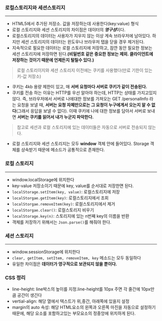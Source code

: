 ### 로컬스토리지와 세션스토리지
---

- HTML5에서 추가된 저장소. 값을 저장하는데 사용한다(key:value) 형식
- 로컬 스토리지와 세션 스토리지의 차이점은 데이터의 ***영구성***이다.
- 로컬스토리지의 데이터는 사용자가 지우지 않는 이상 계속 브라우저에 남아있다. 하지만 세션 스토리지의 데이터는 윈도우나 브라우저 탭을 닫을 경우 제거된다.
- 지속적으로 필요한 데이터는 로컬 스토리지에 저장하고, 잠깐 동안 필요한 정보는 세션 스토리지에 저장하면 된다.**(비밀번호 같은 중요한 정보는 제외. 클라이언트에 저장하는 것이기 때문에 언제든지 털릴수 있다.)**
> 로컬 스토리이지와 세션 스토리지 이전에는 쿠키를 사용했다(만료 기한이 있는 키-값 저장소)
- 쿠키는 4kb 용량 제한이 있고, 매 **서버 요청마다 서버로 쿠키가 같이 전송된다.**
- 쿠키를 전송 하는 이유는 HTTP를 우선 알아야 하는데, HTTP는 상태를 가지고있지 않다. 즉, 브라우저에서 서버로 나에대한 정보를 가져오는 GET /personalInfo 라는 요청을 보낼 때, **서버는 요청 자체만으로는 그 요청이 누구에게서 오는지 알 수 없다**(그래서 응답을 보낼 수 없다). 이때 쿠키에 나에 대한 정보를 담아서 서버로 보내면 **서버는 쿠키를 읽어서 내가 누군지 파악한다.**
> 참고로 세션과 로컬 스토리지에 있는 데이터들은 자동으로 서버로 전송되지 않는다.

- 로컬 스토리지와 세션 스토리지는 모두 **window** 객체 안에 들어있다. Storage 객체를 상속받기 때문에 메소드가 공통적으로 존재한다.


### 로컬 스토리지
---
- window.localStorage에 위치한다
- key-value 저장소이기 때문에 key, value를 순서대로 저장한면 된다.
- `localStorage.setItem(key, value)`: 로컬스토리지에 저장
- `localStorgae.getItem(key)`: 로컬스토리지에서 조회
- `localStorgae.removeItem(key)`: 로컬스토리지에서 제거
- `localStorgae.clear()`: 로컬스토리지 비우기
- `localStorage.key(n)`: 스토리지에 있는 n번째 key의 이름을 반환
- 객체를 저장하기 위해서는 `Json.parse()`를 해줘야 한다.


### 세션 스토리지
---
- window.sessionStorage에 위치한다
- `clear, getItem, setItem, removeItem, key` 메소드는 모두 동일하다
- 유일한 차이점은 **데이터가 영구적으로 보관되지 않을 뿐이다.**






### CSS 정리
- line-height: line박스의 높이를 지정.line-height를 10px 주면 각 줄간에 10px만큼 공간이 생긴다
- vertial-align: 해당 열에서 텍스트가 위,중간, 아래쪽에 있을지 설정
- margin의 auto 속성: 해당 HTML요소의 왼쪽과 오른쪽 마진을 자동으로 설정하기 때문에, 해당 요소를 포함하고있는 부모요소의 정중앙에 위치하게 된다.